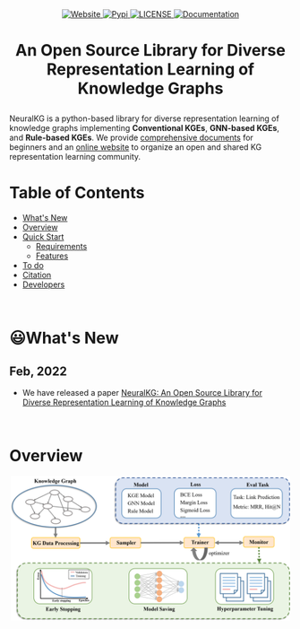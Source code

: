 
<p align="center">
    <a href=""> <img src="" width="400"/></a>
<p>
<p align="center">  
    <a href="http://neuralkg.zjukg.cn/">
        <img alt="Website" src="https://img.shields.io/badge/website-online-orange">
    </a>
    <a href="">
        <img alt="Pypi" src="https://img.shields.io/badge/release-v0.1.85-red">
    </a>
    <a href="">
        <img alt="LICENSE" src="https://img.shields.io/badge/license-MIT-brightgreen">
    </a>
    <a href="https://zjukg.github.io/NeuralKG/index.html">
        <img alt="Documentation" src="https://img.shields.io/badge/Doc-online-blue">
    </a>
</p>

<h1 align="center">
    <p>An Open Source Library for Diverse Representation Learning of Knowledge Graphs</p>
</h1>

NeuralKG is a python-based library for diverse representation learning of knowledge graphs implementing **Conventional KGEs**, **GNN-based KGEs**, and **Rule-based
KGEs**. We provide [comprehensive documents](https://zjukg.github.io/NeuralKG/index.html) for beginners and an [online website](http://neuralkg.zjukg.cn/) to organize an open and shared KG representation learning community.
<br>

# Table of Contents

* [What's New](#whats-new)
* [Overview](#Overview)
* [Quick Start](#quick-start)
   * [Requirements](#requirements)
   * [Features](#features)
* [To do](#to-do)
* [Citation](#citation)
* [Developers](#developers)

<br>

# 😃What's New

## Feb, 2022
* We have released a paper [NeuralKG: An Open Source Library for Diverse Representation
Learning of Knowledge Graphs]()

<br>

# Overview

<p align="center">
    <a href=""> <img src="pics/overview.png" width="500"/></a>
<p>



<br>